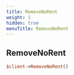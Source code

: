 ```yaml
---
title: RemoveNoRent
weight: 1
hidden: true
menuTitle: RemoveNoRent
---
```

## RemoveNoRent
```perl
$client->RemoveNoRent()
```